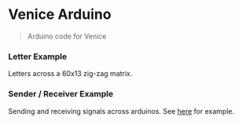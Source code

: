 # Venice Arduino

> Arduino code for Venice

### Letter Example

Letters across a 60x13 zig-zag matrix.

### Sender / Receiver Example

Sending and receiving signals across arduinos. See [here](https://iot-guider.com/arduino/serial-communication-between-two-arduino-boards/) for example.